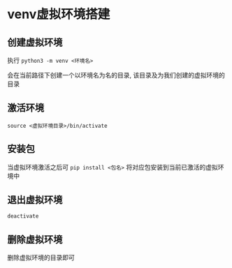 # venv虚拟环境搭建
## 创建虚拟环境
执行 `python3 -m venv <环境名>`

会在当前路径下创建一个以环境名为名的目录, 该目录及为我们创建的虚拟环境的目录
## 激活环境
`source <虚拟环境目录>/bin/activate`
## 安装包
当虚拟环境激活之后可 `pip install <包名>` 将对应包安装到当前已激活的虚拟环境中
## 退出虚拟环境
`deactivate`
## 删除虚拟环境
删除虚拟环境的目录即可